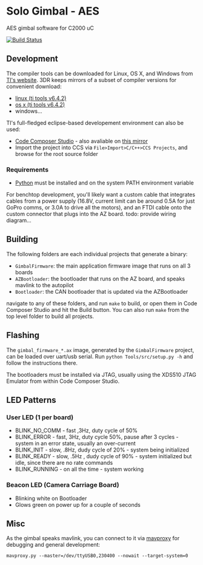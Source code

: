 # Solo Gimbal - AES
AES gimbal software for C2000 uC

[![Build Status](https://magnum.travis-ci.com/3drobotics/solo-gimbal.svg?token=DrXtEFw3btp4K1aMV8zU&branch=master)](https://magnum.travis-ci.com/3drobotics/solo-gimbal)

## Development

The compiler tools can be downloaded for Linux, OS X, and Windows from [TI's website](http://software-dl.ti.com/codegen/non-esd/downloads/download.htm#C2000). 3DR keeps mirrors of a subset of compiler versions for convenient download:

* [linux (ti tools v6.4.2)](https://gimbal-ci.s3-website-us-east-1.amazonaws.com/compiler/ti-cgt-c2000_6.4.2.tar.gz)
* [os x (ti tools v6.4.2)](https://gimbal-ci.s3-website-us-east-1.amazonaws.com/compiler/ti_cgt_c2000_6.4.2_mac_installer.sh)
* windows...

TI's full-fledged eclipse-based developement environment can also be used:
* [Code Composer Studio](http://www.ti.com/tool/ccstudio) - also avaliable on [this mirror](https://gimbal-ci.s3-website-us-east-1.amazonaws.com/compiler/ti.tar.gz)
* Import the project into CCS via ```File>Import>C/C++>CCS Projects```, and browse for the root source folder

### Requirements

* [Python](https://www.python.org/) must be installed and on the system PATH environment variable

For benchtop development, you'll likely want a custom cable that integrates cables from a power supply (16.8V, current limit can be around 0.5A for just GoPro comms, or 3.0A to drive all the motors), and an FTDI cable onto the custom connector that plugs into the AZ board. todo: provide wiring diagram...

## Building

The following folders are each individual projects that generate a binary:

* `GimbalFirmware`: the main application firmware image that runs on all 3 boards
* `AZBootloader`: the bootloader that runs on the AZ board, and speaks mavlink to the autopilot
* `Bootloader`: the CAN bootloader that is updated via the AZBootloader

navigate to any of these folders, and run `make` to build, or open them in Code Composer Studio and hit the Build button. You can also run `make` from the top level folder to build all projects.

## Flashing

The `gimbal_firmware_*.ax` image, generated by the `GimbalFirmware` project, can be loaded over uart/usb serial. Run `python Tools/src/setup.py -h` and follow the instructions there.

The bootloaders must be installed via JTAG, usually using the XDS510 JTAG Emulator from within Code Composer Studio.

## LED Patterns

### User LED (1 per board)
* BLINK_NO_COMM - fast ,3Hz, duty cycle of 50%
* BLINK_ERROR - fast, 3Hz, duty cycle 50%, pause after 3 cycles - system in an error state, usually an over-current
* BLINK_INIT - slow, .8Hz, dudy cycle of 20%  - system being initialized
* BLINK_READY - slow, .5Hz , dudy cycle of 90% - system initialized but idle, since there are no rate commands
* BLINK_RUNNING - on all the time  - system working

### Beacon LED (Camera Carriage Board)

* Blinking white on Bootloader
* Glows green on power up for a couple of seconds

## Misc

As the gimbal speaks mavlink, you can connect to it via [mavproxy](https://tridge.github.io/MAVProxy) for debugging and general development:

    mavproxy.py --master=/dev/ttyUSB0,230400 --nowait --target-system=0
